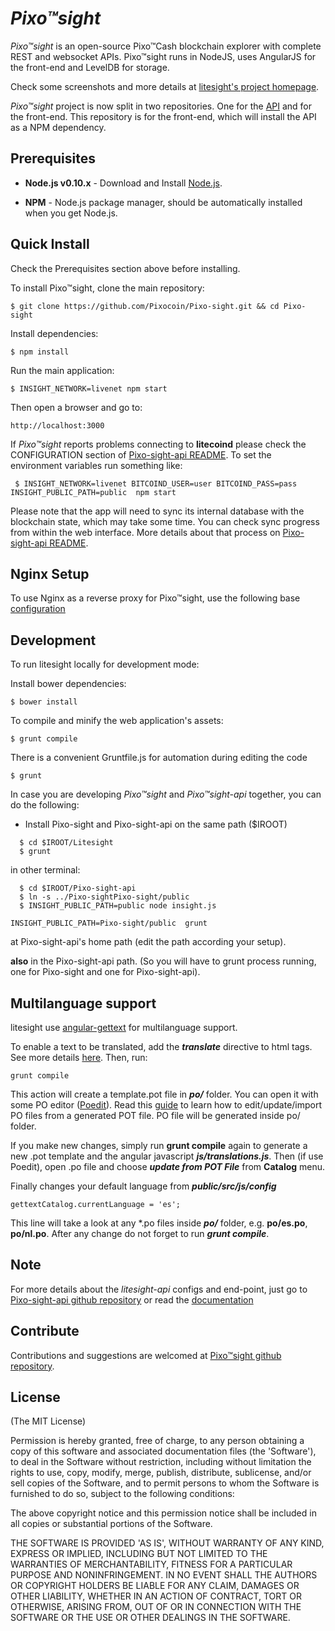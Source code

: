 # *Pixo™sight*

*Pixo™sight* is an open-source Pixo™Cash blockchain explorer with complete REST and websocket APIs.  Pixo™sight runs in NodeJS, uses AngularJS for the front-end and LevelDB for storage.

Check some screenshots and more details at [litesight's project homepage](https://github.com/pembo210/Litesight).

*Pixo™sight* project is now split in two repositories. One for the [API](https://github.com/Pixocoin/Pixo-sight-api)
and for the front-end. This repository is for the front-end, which will install the API as a NPM dependency.


## Prerequisites

* **Node.js v0.10.x** - Download and Install [Node.js](http://www.nodejs.org/download/).

* **NPM** - Node.js package manager, should be automatically installed when you get Node.js.


## Quick Install
  Check the Prerequisites section above before installing.

  To install Pixo™sight, clone the main repository:

    $ git clone https://github.com/Pixocoin/Pixo-sight.git && cd Pixo-sight

  Install dependencies:

    $ npm install
    
  Run the main application:

    $ INSIGHT_NETWORK=livenet npm start
    
  Then open a browser and go to:

    http://localhost:3000

  If *Pixo™sight* reports problems connecting to **litecoind** please check the CONFIGURATION section of 
  [Pixo-sight-api README](https://github.com/Pixocoin/Pixo-sight-api/blob/master/README.md). To set the 
  environment variables run something like:
  
     $ INSIGHT_NETWORK=livenet BITCOIND_USER=user BITCOIND_PASS=pass INSIGHT_PUBLIC_PATH=public  npm start


  Please note that the app will need to sync its internal database
  with the blockchain state, which may take some time. You can check
  sync progress from within the web interface. More details about that process
  on [Pixo-sight-api README](https://github.com/Pixocoin/Pixo-sight-api/blob/master/README.md). 
  
  
## Nginx Setup

To use Nginx as a reverse proxy for Pixo™sight, use the following base [configuration](https://gist.github.com/matiu/bdd5e55ff0ad90b54261)


## Development

To run litesight locally for development mode:

Install bower dependencies:

```
$ bower install
```

To compile and minify the web application's assets:

```
$ grunt compile
```

There is a convenient Gruntfile.js for automation during editing the code

```
$ grunt
```

In case you are developing *Pixo™sight* and *Pixo™sight-api* together, you can do the following:

* Install Pixo-sight and Pixo-sight-api on the same path ($IROOT)

```
  $ cd $IROOT/Litesight
  $ grunt
```

in other terminal:

```
  $ cd $IROOT/Pixo-sight-api
  $ ln -s ../Pixo-sightPixo-sight/public
  $ INSIGHT_PUBLIC_PATH=public node insight.js 
```


``` 
INSIGHT_PUBLIC_PATH=Pixo-sight/public  grunt
```

at Pixo-sight-api's home path (edit the path according your setup).

**also** in the Pixo-sight-api path. (So you will have to grunt process running, one for Pixo-sight and one for Pixo-sight-api).


## Multilanguage support

litesight use [angular-gettext](http://angular-gettext.rocketeer.be) for
multilanguage support. 

To enable a text to be translated, add the ***translate*** directive to html tags. See more details [here](http://angular-gettext.rocketeer.be/dev-guide/annotate/). Then, run:

```
grunt compile
```

This action will create a template.pot file in ***po/*** folder. You can open
it with some PO editor ([Poedit](http://poedit.net)). Read this [guide](http://angular-gettext.rocketeer.be/dev-guide/translate/) to learn how to edit/update/import PO files from a generated POT file. PO file will be generated inside po/ folder.

If you make new changes, simply run **grunt compile** again to generate a new .pot template and the angular javascript ***js/translations.js***. Then (if use Poedit), open .po file and choose ***update from POT File*** from **Catalog** menu.

Finally changes your default language from ***public/src/js/config*** 

```
gettextCatalog.currentLanguage = 'es';
```

This line will take a look at any *.po files inside ***po/*** folder, e.g.
**po/es.po**, **po/nl.po**. After any change do not forget to run ***grunt
compile***.


## Note

For more details about the *litesight-api* configs and end-point, just go to [Pixo-sight-api github repository](https://github.com/Pixocoin/Pixo-sight-api) or read the [documentation](https://github.com/Pixocoin/Pixo-sight-api/blob/master/README.md)

## Contribute

Contributions and suggestions are welcomed at [Pixo™sight github repository](https://github.com/Pixocoin/Pixo-sight).


## License
(The MIT License)

Permission is hereby granted, free of charge, to any person obtaining
a copy of this software and associated documentation files (the
'Software'), to deal in the Software without restriction, including
without limitation the rights to use, copy, modify, merge, publish,
distribute, sublicense, and/or sell copies of the Software, and to
permit persons to whom the Software is furnished to do so, subject to
the following conditions:

The above copyright notice and this permission notice shall be
included in all copies or substantial portions of the Software.

THE SOFTWARE IS PROVIDED 'AS IS', WITHOUT WARRANTY OF ANY KIND,
EXPRESS OR IMPLIED, INCLUDING BUT NOT LIMITED TO THE WARRANTIES OF
MERCHANTABILITY, FITNESS FOR A PARTICULAR PURPOSE AND NONINFRINGEMENT.
IN NO EVENT SHALL THE AUTHORS OR COPYRIGHT HOLDERS BE LIABLE FOR ANY
CLAIM, DAMAGES OR OTHER LIABILITY, WHETHER IN AN ACTION OF CONTRACT,
TORT OR OTHERWISE, ARISING FROM, OUT OF OR IN CONNECTION WITH THE
SOFTWARE OR THE USE OR OTHER DEALINGS IN THE SOFTWARE.

